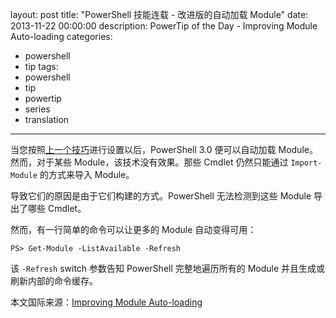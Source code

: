 ﻿layout: post
title: "PowerShell 技能连载 - 改进版的自动加载 Module"
date: 2013-11-22 00:00:00
description: PowerTip of the Day - Improving Module Auto-loading
categories:
- powershell
- tip
tags:
- powershell
- tip
- powertip
- series
- translation
---
当您按照[上一个技巧][Loading Modules Automatically]进行设置以后，PowerShell 3.0 便可以自动加载 Module。然而，对于某些 Module，该技术没有效果。那些 Cmdlet 仍然只能通过 `Import-Module` 的方式来导入 Module。

导致它们的原因是由于它们构建的方式。PowerShell 无法检测到这些 Module 导出了哪些 Cmdlet。

然而，有一行简单的命令可以让更多的 Module 自动变得可用：

	PS> Get-Module -ListAvailable -Refresh

该 `-Refresh` switch 参数告知 PowerShell 完整地遍历所有的 Module 并且生成或刷新内部的命令缓存。

[Loading Modules Automatically]: "/powershell/tip/2013/11/21/loading-modules-automatically"

<!--more-->
本文国际来源：[Improving Module Auto-loading](http://community.idera.com/powershell/powertips/b/tips/posts/improving-module-auto-loading)
